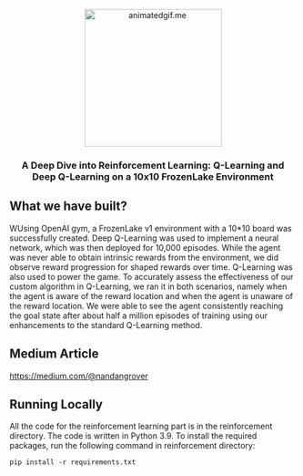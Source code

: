 <p align="center">
<img  alt="animatedgif.me" height="241px" width="241px" src="https://mlabonne.github.io/blog/images/qlearning/frozenlake.png">
</p>

<h3 align="center"> A Deep Dive into Reinforcement Learning: Q-Learning and Deep Q-Learning on a 10x10 FrozenLake Environment</h3>

## What we have built?
WUsing OpenAI gym, a FrozenLake v1 environment with a 10*10 board was successfully created. Deep Q-Learning was used to implement a neural network, which was then deployed for 10,000 episodes. While the agent was never able to obtain intrinsic rewards from the environment, we did observe reward progression for shaped rewards over time. Q-Learning was also used to power the game. To accurately assess the effectiveness of our custom algorithm in Q-Learning, we ran it in both scenarios, namely when the agent is aware of the reward location and when the agent is unaware of the reward location. We were able to see the agent consistently reaching the goal state after about half a million episodes of training using our enhancements to the standard Q-Learning method.

## Medium Article

https://medium.com/@nandangrover

## Running Locally


All the code for the reinforcement learning part is in the reinforcement directory. The code is written in Python 3.9. To install the required packages, run the following command in reinforcement directory:
```
pip install -r requirements.txt
```
